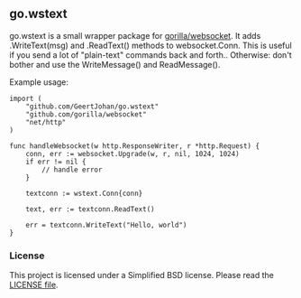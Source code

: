 ## go.wstext
go.wstext is a small wrapper package for [gorilla/websocket](https://github.com/gorilla/websocket). It adds .WriteText(msg) and .ReadText() methods to websocket.Conn. This is useful if you send a lot of "plain-text" commands back and forth.. Otherwise: don't bother and use the WriteMessage() and ReadMessage().

Example usage:
```
import (
	"github.com/GeertJohan/go.wstext"
	"github.com/gorilla/websocket"
	"net/http"
)

func handleWebsocket(w http.ResponseWriter, r *http.Request) {
	conn, err := websocket.Upgrade(w, r, nil, 1024, 1024)
	if err != nil {
		// handle error
	}

	textconn := wstext.Conn{conn}

	text, err := textconn.ReadText()

	err = textconn.WriteText("Hello, world")
}
```

### License
This project is licensed under a Simplified BSD license. Please read the [LICENSE file](LICENSE).
